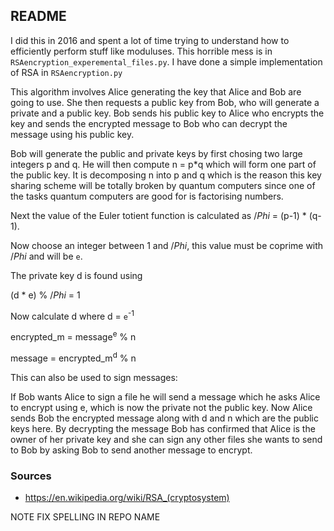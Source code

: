 ## README ##

I did this in 2016 and spent a lot of time trying to understand how to efficiently perform stuff like moduluses. This horrible mess is in `RSAencryption_experemental_files.py`. I have done a simple implementation of RSA in `RSAencryption.py`

This algorithm involves Alice generating the key that Alice and Bob are going to use. She then requests a public key from Bob, who will generate a private and a public key. Bob sends his public key to Alice who encrypts the key and sends the encrypted message to Bob who can decrypt the message using his public key.

Bob will generate the public and private keys by first chosing two large integers p and q. He will then compute n = p*q which will form one part of the public key. It is decomposing n into p and q which is the reason this key sharing scheme will be totally broken by quantum computers since one of the tasks quantum computers are good for is factorising numbers. 

Next the value of the Euler totient function is calculated as $/Phi$ = (p-1) * (q-1). 

Now choose an integer between 1 and $/Phi$, this value must be coprime with $/Phi$ and will be `e`. 

The private key d is found using 

(d * e) % $/Phi$ = 1

Now calculate d where d = `e`<sup>-1</sup>

encrypted_m = message<sup>e</sup> % n

message = encrypted_m<sup>d</sup> % n

This can also be used to sign messages:

If Bob wants Alice to sign a file he will send a message which he asks Alice to encrypt using e, which is now the private not the public key. Now Alice sends Bob the encrypted message along with d and n which are the public keys here. By decrypting the message Bob has confirmed that Alice is the owner of her private key and she can sign any other files she wants to send to Bob by asking Bob to send another message to encrypt.

### Sources ###

* https://en.wikipedia.org/wiki/RSA_(cryptosystem)

NOTE FIX SPELLING IN REPO NAME